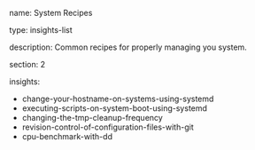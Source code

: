 name: System Recipes

type: insights-list

description: Common recipes for properly managing you system.

section: 2

insights:
  - change-your-hostname-on-systems-using-systemd
  - executing-scripts-on-system-boot-using-systemd
  - changing-the-tmp-cleanup-frequency
  - revision-control-of-configuration-files-with-git
  - cpu-benchmark-with-dd

